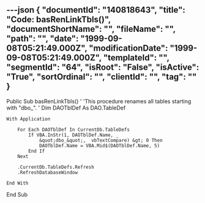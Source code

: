 ---json
{
  "documentId": "140818643",
  "title": "Code: basRenLinkTbls()",
  "documentShortName": "",
  "fileName": "",
  "path": "",
  "date": "1999-09-08T05:21:49.000Z",
  "modificationDate": "1999-09-08T05:21:49.000Z",
  "templateId": "",
  "segmentId": "64",
  "isRoot": "False",
  "isActive": "True",
  "sortOrdinal": "",
  "clientId": "",
  "tag": ""
}
---

Public Sub basRenLinkTbls()
'
'This procedure renames all tables starting with &quot;dbo_&quot;.
'
    Dim DAOTblDef As DAO.TableDef
    
    With Application
    
        For Each DAOTblDef In CurrentDb.TableDefs
            If VBA.InStr(1, DAOTblDef.Name, _
                &quot;dbo_&quot;,  vbTextCompare) &gt; 0 Then
                DAOTblDef.Name = VBA.Mid$(DAOTblDef.Name, 5)
            End If
        Next
        
        .CurrentDb.TableDefs.Refresh
        .RefreshDatabaseWindow
        
    End With

End Sub
